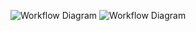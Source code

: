 
![Workflow Diagram](https://github.com/ResitKadir1/youtube2mp3/new/main/downloads/dr.png)
![Workflow Diagram](https://github.com/ResitKadir1/youtube2mp3/new/main/downloads/dr.png)
